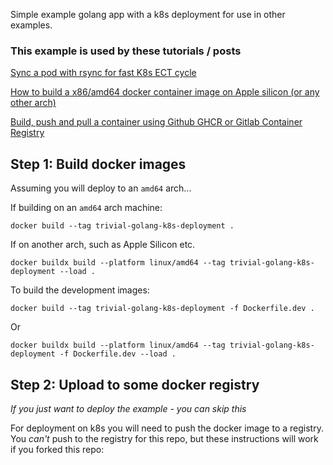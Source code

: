 Simple example golang app with a k8s deployment for use in other examples.

### This example is used by these tutorials / posts

[Sync a pod with rsync for fast K8s ECT cycle](https://www.izumanetworks.com/blog/use-rsync-with-k8s/)

[How to build a x86/amd64 docker container image on Apple silicon (or any other arch)](https://www.izumanetworks.com/blog/build-docker-on-apple-m/)

[Build, push and pull a container using Github GHCR or Gitlab Container Registry](https://www.izumanetworks.com/blog/use-github-gitlab-for-docker-registry/)

## Step 1: Build docker images

Assuming you will deploy to an `amd64` arch...

If building on an `amd64` arch machine:

```
docker build --tag trivial-golang-k8s-deployment .
```

If on another arch, such as Apple Silicon etc.

```
docker buildx build --platform linux/amd64 --tag trivial-golang-k8s-deployment --load .
```

To build the development images:

```
docker build --tag trivial-golang-k8s-deployment -f Dockerfile.dev .
```

Or

```
docker buildx build --platform linux/amd64 --tag trivial-golang-k8s-deployment -f Dockerfile.dev --load .
```

## Step 2: Upload to some docker registry

_If you just want to deploy the example - you can skip this_

For deployment on k8s you will need to push the docker image to a registry. You _can't_ push to the registry for this repo, but these instructions will work if you forked this repo:


